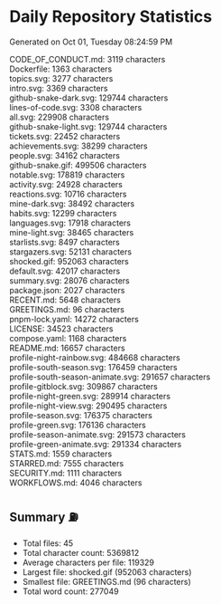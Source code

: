 # Daily Repository Statistics
Generated on Oct 01, Tuesday 08:24:59 PM  

CODE_OF_CONDUCT.md: 3119 characters  
Dockerfile: 1363 characters  
topics.svg: 3277 characters  
intro.svg: 3369 characters  
github-snake-dark.svg: 129744 characters  
lines-of-code.svg: 3308 characters  
all.svg: 229908 characters  
github-snake-light.svg: 129744 characters  
tickets.svg: 22452 characters  
achievements.svg: 38299 characters  
people.svg: 34162 characters  
github-snake.gif: 499506 characters  
notable.svg: 178819 characters  
activity.svg: 24928 characters  
reactions.svg: 10716 characters  
mine-dark.svg: 38492 characters  
habits.svg: 12299 characters  
languages.svg: 17918 characters  
mine-light.svg: 38465 characters  
starlists.svg: 8497 characters  
stargazers.svg: 52131 characters  
shocked.gif: 952063 characters  
default.svg: 42017 characters  
summary.svg: 28076 characters  
package.json: 2027 characters  
RECENT.md: 5648 characters  
GREETINGS.md: 96 characters  
pnpm-lock.yaml: 14272 characters  
LICENSE: 34523 characters  
compose.yaml: 1168 characters  
README.md: 16657 characters  
profile-night-rainbow.svg: 484668 characters  
profile-south-season.svg: 176459 characters  
profile-south-season-animate.svg: 291657 characters  
profile-gitblock.svg: 309867 characters  
profile-night-green.svg: 289914 characters  
profile-night-view.svg: 290495 characters  
profile-season.svg: 176375 characters  
profile-green.svg: 176136 characters  
profile-season-animate.svg: 291573 characters  
profile-green-animate.svg: 291334 characters  
STATS.md: 1559 characters  
STARRED.md: 7555 characters  
SECURITY.md: 1111 characters  
WORKFLOWS.md: 4046 characters  

## Summary ⛽  
- Total files: 45  
- Total character count: 5369812  
- Average characters per file: 119329  
- Largest file: shocked.gif (952063 characters)  
- Smallest file: GREETINGS.md (96 characters)  
- Total word count: 277049  
